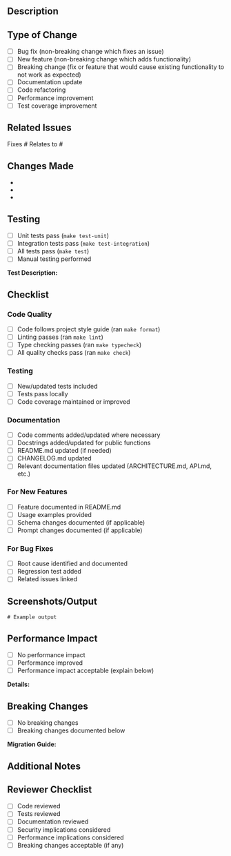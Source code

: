 ## Description

<!-- Provide a brief description of the changes in this PR -->

## Type of Change

<!-- Mark relevant options with an 'x' -->

- [ ] Bug fix (non-breaking change which fixes an issue)
- [ ] New feature (non-breaking change which adds functionality)
- [ ] Breaking change (fix or feature that would cause existing functionality to not work as expected)
- [ ] Documentation update
- [ ] Code refactoring
- [ ] Performance improvement
- [ ] Test coverage improvement

## Related Issues

<!-- Link to related issues using #issue_number -->

Fixes #
Relates to #

## Changes Made

<!-- List the specific changes made in this PR -->

-
-
-

## Testing

<!-- Describe the tests you ran to verify your changes -->

- [ ] Unit tests pass (`make test-unit`)
- [ ] Integration tests pass (`make test-integration`)
- [ ] All tests pass (`make test`)
- [ ] Manual testing performed

**Test Description:**
<!-- Describe any manual testing or specific test cases -->

## Checklist

<!-- Mark completed items with an 'x' -->

### Code Quality

- [ ] Code follows project style guide (ran `make format`)
- [ ] Linting passes (ran `make lint`)
- [ ] Type checking passes (ran `make typecheck`)
- [ ] All quality checks pass (ran `make check`)

### Testing

- [ ] New/updated tests included
- [ ] Tests pass locally
- [ ] Code coverage maintained or improved

### Documentation

- [ ] Code comments added/updated where necessary
- [ ] Docstrings added/updated for public functions
- [ ] README.md updated (if needed)
- [ ] CHANGELOG.md updated
- [ ] Relevant documentation files updated (ARCHITECTURE.md, API.md, etc.)

### For New Features

- [ ] Feature documented in README.md
- [ ] Usage examples provided
- [ ] Schema changes documented (if applicable)
- [ ] Prompt changes documented (if applicable)

### For Bug Fixes

- [ ] Root cause identified and documented
- [ ] Regression test added
- [ ] Related issues linked

## Screenshots/Output

<!-- If applicable, add screenshots or example output -->

```
# Example output
```

## Performance Impact

<!-- Describe any performance implications -->

- [ ] No performance impact
- [ ] Performance improved
- [ ] Performance impact acceptable (explain below)

**Details:**

## Breaking Changes

<!-- List any breaking changes and migration steps -->

- [ ] No breaking changes
- [ ] Breaking changes documented below

**Migration Guide:**

## Additional Notes

<!-- Any additional information for reviewers -->

## Reviewer Checklist

<!-- For reviewers only -->

- [ ] Code reviewed
- [ ] Tests reviewed
- [ ] Documentation reviewed
- [ ] Security implications considered
- [ ] Performance implications considered
- [ ] Breaking changes acceptable (if any)
